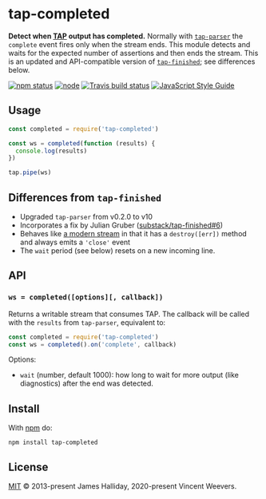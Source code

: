 # tap-completed

**Detect when [TAP](https://testanything.org/) output has completed.** Normally with [`tap-parser`](https://github.com/tapjs/tap-parser) the `complete` event fires only when the stream ends. This module detects and waits for the expected number of assertions and then ends the stream. This is an updated and API-compatible version of [`tap-finished`](https://github.com/substack/tap-finished); see differences below.

[![npm status](http://img.shields.io/npm/v/tap-completed.svg)](https://www.npmjs.org/package/tap-completed)
[![node](https://img.shields.io/node/v/tap-completed.svg)](https://www.npmjs.org/package/tap-completed)
[![Travis build status](https://img.shields.io/travis/com/vweevers/tap-completed.svg?label=travis)](http://travis-ci.com/vweevers/tap-completed)
[![JavaScript Style Guide](https://img.shields.io/badge/code_style-standard-brightgreen.svg)](https://standardjs.com)

## Usage

```js
const completed = require('tap-completed')

const ws = completed(function (results) {
  console.log(results)
})

tap.pipe(ws)
```

## Differences from `tap-finished`

- Upgraded `tap-parser` from v0.2.0 to v10
- Incorporates a fix by Julian Gruber ([substack/tap-finished#6](https://github.com/substack/tap-finished/pull/6))
- Behaves like [a modern stream](https://github.com/vweevers/on-stream-close) in that it has a `destroy([err])` method and always emits a `'close'` event
- The `wait` period (see below) resets on a new incoming line.

## API

### `ws = completed([options][, callback])`

Returns a writable stream that consumes TAP. The callback will be called with the `results` from `tap-parser`, equivalent to:

```js
const completed = require('tap-completed')
const ws = completed().on('complete', callback)
```

Options:

- `wait` (number, default 1000): how long to wait for more output (like diagnostics) after the end was detected.

## Install

With [npm](https://npmjs.org) do:

```
npm install tap-completed
```

## License

[MIT](LICENSE.md) © 2013-present James Halliday, 2020-present Vincent Weevers.
